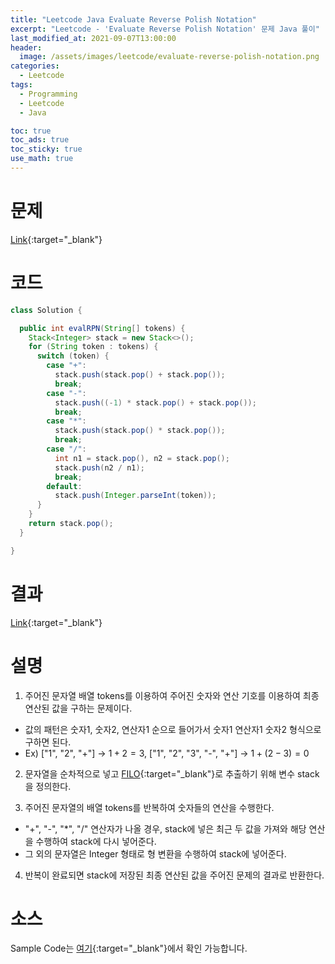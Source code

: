 ```yaml
---
title: "Leetcode Java Evaluate Reverse Polish Notation"
excerpt: "Leetcode - 'Evaluate Reverse Polish Notation' 문제 Java 풀이"
last_modified_at: 2021-09-07T13:00:00
header:
  image: /assets/images/leetcode/evaluate-reverse-polish-notation.png
categories:
  - Leetcode
tags:
  - Programming
  - Leetcode
  - Java

toc: true
toc_ads: true
toc_sticky: true
use_math: true
---
```

# 문제
[Link](https://leetcode.com/problems/evaluate-reverse-polish-notation/){:target="_blank"}

# 코드
```java
class Solution {

  public int evalRPN(String[] tokens) {
    Stack<Integer> stack = new Stack<>();
    for (String token : tokens) {
      switch (token) {
        case "+":
          stack.push(stack.pop() + stack.pop());
          break;
        case "-":
          stack.push((-1) * stack.pop() + stack.pop());
          break;
        case "*":
          stack.push(stack.pop() * stack.pop());
          break;
        case "/":
          int n1 = stack.pop(), n2 = stack.pop();
          stack.push(n2 / n1);
          break;
        default:
          stack.push(Integer.parseInt(token));
      }
    }
    return stack.pop();
  }

}
```

# 결과
[Link](https://leetcode.com/submissions/detail/550807774/){:target="_blank"}

# 설명
1. 주어진 문자열 배열 tokens를 이용하여 주어진 숫자와 연산 기호를 이용하여 최종 연산된 값을 구하는 문제이다.
- 값의 패턴은 숫자1, 숫자2, 연산자1 순으로 들어가서 숫자1 연산자1 숫자2 형식으로 구하면 된다.
- Ex) ["1", "2", "+"] -> $1 + 2 = 3$, ["1", "2", "3", "-", "+"] -> $1 + (2 - 3) = 0$

2. 문자열을 순차적으로 넣고 [FILO](https://en.wikipedia.org/wiki/FIFO_and_LIFO_accounting#LIFO){:target="_blank"}로 추출하기 위해 변수 stack을 정의한다.

3. 주어진 문자열의 배열 tokens를 반복하여 숫자들의 연산을 수행한다.
- "+", "-", "*", "/" 연산자가 나올 경우, stack에 넣은 최근 두 값을 가져와 해당 연산을 수행하여 stack에 다시 넣어준다.
- 그 외의 문자열은 Integer 형태로 형 변환을 수행하여 stack에 넣어준다.

4. 반복이 완료되면 stack에 저장된 최종 연산된 값을 주어진 문제의 결과로 반환한다.

# 소스
Sample Code는 [여기](https://github.com/GracefulSoul/leetcode/blob/master/src/main/java/gracefulsoul/problems/EvaluateReversePolishNotation.java){:target="_blank"}에서 확인 가능합니다.